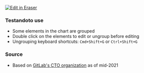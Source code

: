 <p><a target="_blank" href="https://app.eraser.io/workspace/MJFDi8k9KlD8AyBxf7Vn" id="edit-in-eraser-github-link"><img alt="Edit in Eraser" src="https://firebasestorage.googleapis.com/v0/b/second-petal-295822.appspot.com/o/images%2Fgithub%2FOpen%20in%20Eraser.svg?alt=media&amp;token=968381c8-a7e7-472a-8ed6-4a6626da5501"></a></p>

### Testandoto use
- Some elements in the chart are grouped
- Double click on the elements to edit or ungroup before editing
- Ungrouping keyboard shortcuts: `Cmd+Shift+G` or `Ctrl+Shift+G` 
### Source
- Based on [﻿GitLab's CTO organization](https://about.gitlab.com/company/team/org-chart/) as of mid-2021



<!--- Eraser file: https://app.eraser.io/workspace/MJFDi8k9KlD8AyBxf7Vn --->